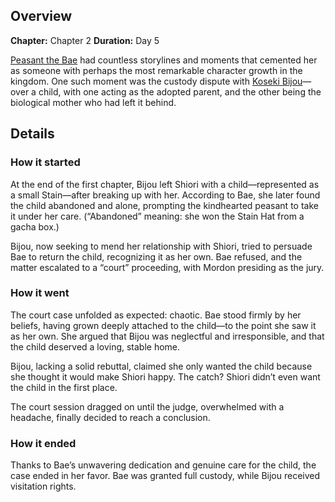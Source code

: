 <!-- title: Custody Dispute -->
<!-- quote: Someone such as you does not deserve to be this child's parent! -->
<!-- chapters: 0 -->
<!-- images: (Bijou confronting Bae about her child), (The Child Dispute Court Case) -->
<!-- model: false -->

## Overview

**Chapter:** Chapter 2
**Duration:** Day 5

[Peasant the Bae](#entry:bae-entry) had countless storylines and moments that cemented her as someone with perhaps the most remarkable character growth in the kingdom. One such moment was the custody dispute with [Koseki Bijou](#entry:bijou-entry)—over a child, with one acting as the adopted parent, and the other being the biological mother who had left it behind.

## Details

### How it started

At the end of the first chapter, Bijou left Shiori with a child—represented as a small Stain—after breaking up with her. According to Bae, she later found the child abandoned and alone, prompting the kindhearted peasant to take it under her care. (“Abandoned” meaning: she won the Stain Hat from a gacha box.)

Bijou, now seeking to mend her relationship with Shiori, tried to persuade Bae to return the child, recognizing it as her own. Bae refused, and the matter escalated to a “court” proceeding, with Mordon presiding as the jury.

### How it went

The court case unfolded as expected: chaotic. Bae stood firmly by her beliefs, having grown deeply attached to the child—to the point she saw it as her own. She argued that Bijou was neglectful and irresponsible, and that the child deserved a loving, stable home.

Bijou, lacking a solid rebuttal, claimed she only wanted the child because she thought it would make Shiori happy. The catch? Shiori didn’t even want the child in the first place.

The court session dragged on until the judge, overwhelmed with a headache, finally decided to reach a conclusion.

### How it ended

Thanks to Bae’s unwavering dedication and genuine care for the child, the case ended in her favor. Bae was granted full custody, while Bijou received visitation rights.
